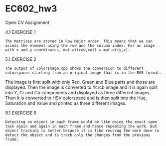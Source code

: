 # EC602_hw3
Open CV Assignment

4.1 EXERCISE 1

    The Matrices are stored in Row Major order. This means that we can access the element using the row and the column index. For an image with x and y coordinates, mat.at(row,col) = mat.at(y,x).

5.1 EXERCISE 2

    The output of ColorImage.cpp shows the conversion to different colorspaces starting from an original image that is in the RGB format.
The image is first split with only Red, Green and Blue parts and those are displayed. Then the image is converted to Ycrcb image and it is again split into Y, Cr and Cb components and displayed as three different images. Then it is converted to HSV colorspace and is then split into the Hue, Saturation and Value and printed as three different images.

9.1 EXERCISE 5

    Detecting an object in each frame would be like doing the exact same task again and again in each frame and hence repeating the work. But object tracking is better because it is like reusing the work done to detect the object and to track only the changes from the previous frame.
  
